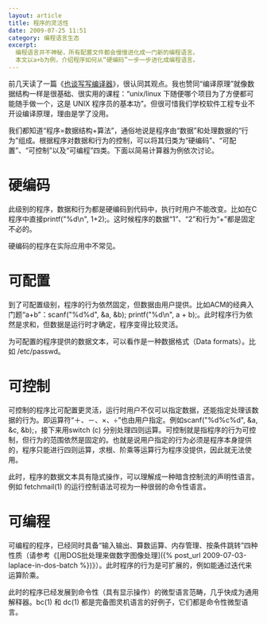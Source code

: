 ```yaml
---
layout: article
title: 程序的灵活性
date: 2009-07-25 11:51
category: 编程语言生态
excerpt:
  编程语言并不神秘，所有配置文件都会慢慢进化成一门新的编程语言。
  本文以a+b为例，介绍程序如何从“硬编码”一步一步进化成编程语言。
---
```


前几天读了一篇《[也谈写写编译器](http://eishn.blog.163.com/blog/static/652318200961325951918/)》，很认同其观点。我也赞同“编译原理”就像数据结构一样是很基础、很实用的课程：“unix/linux 下随便哪个项目为了方便都可能随手做一个，这是 UNIX 程序员的基本功”。但很可惜我们学校软件工程专业不开设编译原理，理由是学了没用。

我们都知道“程序=数据结构+算法”，通俗地说是程序由“数据”和处理数据的“行为”组成。根据程序对数据和行为的控制，可以将其归类为“硬编码”、“可配置”、“可控制”以及“可编程”四类。下面以简易计算器为例依次讨论。

# 硬编码

此级别的程序，数据和行为都是硬编码到代码中，执行时用户不能改变。比如在C程序中直接printf("%d\n", 1+2);。这时候程序的数据“1”、“2”和行为“+”都是固定不必的。

硬编码的程序在实际应用中不常见。

# 可配置

到了可配置级别，程序的行为依然固定，但数据由用户提供。比如ACM的经典入门题“a+b”：scanf("%d%d", &a, &b); printf("%d\n", a + b);。此时程序行为依然是求和，但数据是运行时才确定，程序变得比较灵活。

为可配置的程序提供的数据文本，可以看作是一种数据格式（Data formats）。比如 /etc/passwd。

# 可控制

可控制的程序比可配置更灵活，运行时用户不仅可以指定数据，还能指定处理该数据的行为。即运算符“＋、－、×、÷”也由用户指定。例如scanf("%d%c%d", &a, &c, &b);，接下来用switch (c) 分别处理四则运算。可控制就是指程序的行为可控制，但行为的范围依然是固定的。也就是说用户指定的行为必须是程序本身提供的，程序只能进行四则运算，求根、阶乘等运算行为程序没提供，因此就无法使用。

此时，程序的数据文本具有隐式操作，可以理解成一种暗含控制流的声明性语言。例如 fetchmail(1) 的运行控制语法可视为一种很弱的命令性语言。

# 可编程

可编程的程序，已经同时具备“输入输出、算数运算、内存管理、按条件跳转”四种性质（请参考《[用DOS批处理来做数字图像处理]({% post_url 2009-07-03-laplace-in-dos-batch %})》）。此时程序的行为是可扩展的，例如能通过迭代来运算阶乘。

此时的程序已经发展到命令性（具有显示操作）的微型语言范畴，几乎快成为通用解释器。bc(1) 和 dc(1) 都是完备图灵机语言的好例子，它们都是命令性微型语言。
